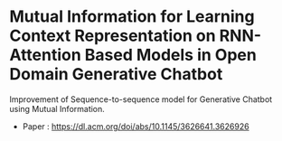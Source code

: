 # Mutual Information for Learning Context Representation on RNN-Attention Based Models in Open Domain Generative Chatbot

Improvement of Sequence-to-sequence model for Generative Chatbot using Mutual Information.

- Paper : https://dl.acm.org/doi/abs/10.1145/3626641.3626926
